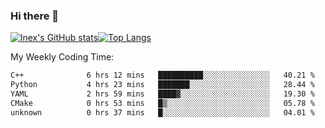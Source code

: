 ### Hi there 👋
[![lnex's GitHub stats](https://github-readme-stats.vercel.app/api?username=lnexenl&count_private=true&show_icons=true)](https://github.com/anuraghazra/github-readme-stats)[![Top Langs](https://github-readme-stats.vercel.app/api/top-langs/?username=lnexenl&layout=compact&langs_count=8&exclude_repo=32-bit-MIPS-CPU)](https://github.com/anuraghazra/github-readme-stats)

My Weekly Coding Time:
<!--START_SECTION:waka-->

```txt
C++              6 hrs 12 mins   ██████████░░░░░░░░░░░░░░░   40.21 %
Python           4 hrs 23 mins   ███████░░░░░░░░░░░░░░░░░░   28.44 %
YAML             2 hrs 59 mins   ████▓░░░░░░░░░░░░░░░░░░░░   19.30 %
CMake            0 hrs 53 mins   █▒░░░░░░░░░░░░░░░░░░░░░░░   05.78 %
unknown          0 hrs 37 mins   █░░░░░░░░░░░░░░░░░░░░░░░░   04.01 %
```

<!--END_SECTION:waka-->
